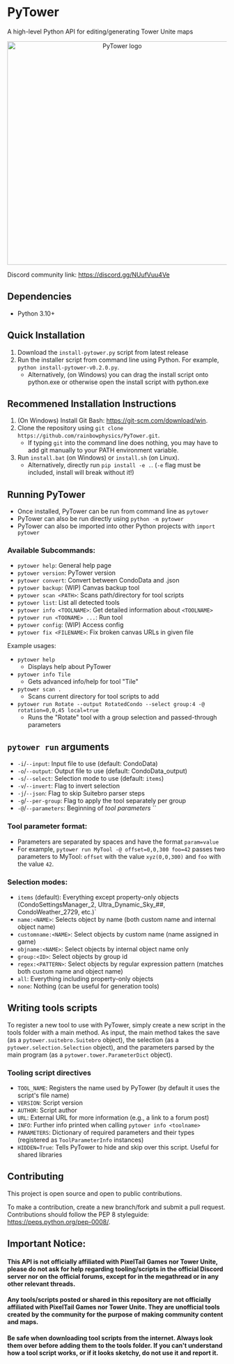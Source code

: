 # PyTower 
A high-level Python API for editing/generating Tower Unite maps

<p align="center">
  <img src="https://github.com/rainbowphysics/PyTower/blob/main/logo.png?raw=true" width="512px" alt="PyTower logo"/>
</p>

Discord community link: https://discord.gg/NUufVuu4Ve

## Dependencies
 - Python 3.10+

## Quick Installation
1. Download the `install-pytower.py` script from latest release
2. Run the installer script from command line using Python. For example, `python install-pytower-v0.2.0.py`. 
    - Alternatively, (on Windows) you can drag the install script onto python.exe or otherwise open the install script with python.exe

## Recommened Installation Instructions
1. (On Windows) Install Git Bash: https://git-scm.com/download/win. 
2. Clone the repository using `git clone https://github.com/rainbowphysics/PyTower.git`. 
    - If typing `git` into the command line does nothing, you may have to add git manually to your PATH environment variable.
3. Run `install.bat` (on Windows) or `install.sh` (on Linux). 
    - Alternatively, directly run `pip install -e .`. (`-e` flag must be included, install will break without it!) 

## Running PyTower
 - Once installed, PyTower can be run from command line as `pytower`
 - PyTower can also be run directly using `python -m pytower`
 - PyTower can also be imported into other Python projects with `import pytower`

### Available Subcommands:
 - `pytower help`: General help page
 - `pytower version`: PyTower version
 - `pytower convert`: Convert between CondoData and .json
 - `pytower backup`: (WIP) Canvas backup tool
 - `pytower scan <PATH>`: Scans path/directory for tool scripts
 - `pytower list`: List all detected tools
 - `pytower info <TOOLNAME>`: Get detailed information about `<TOOLNAME>` 
 - `pytower run <TOONAME> ...`: Run tool
 - `pytower config`: (WIP) Access config
 - `pytower fix <FILENAME>`: Fix broken canvas URLs in given file  

Example usages:
 - `pytower help`
    - Displays help about PyTower
 - `pytower info Tile`
    - Gets advanced info/help for tool "Tile"
 - `pytower scan .`
    - Scans current directory for tool scripts to add
 - `pytower run Rotate --output RotatedCondo --select group:4 -@ rotation=0,0,45 local=true`
    - Runs the "Rotate" tool with a group selection and passed-through parameters

## `pytower run` arguments
 - `-i`/`--input`: Input file to use (default: CondoData)
 - `-o`/`--output`: Output file to use (default: CondoData_output)
 - `-s`/`--select`: Selection mode to use (default: `items`)
 - `-v`/`--invert`: Flag to invert selection
 - `-j`/`--json`: Flag to skip Suitebro parser steps
 - `-g`/`--per-group`: Flag to apply the tool separately per group
 - `-@`/`--parameters`: Beginning of *tool parameters*
``
### Tool parameter format:
 - Parameters are separated by spaces and have the format `param=value`
 - For example, `pytower run MyTool -@ offset=0,0,300 foo=42` passes two parameters to MyTool: `offset` with the value `xyz(0,0,300)` and `foo` with the value `42`.

### Selection modes:
- `items` (default): Everything except property-only objects (CondoSettingsManager_2, Ultra_Dynamic_Sky_##, CondoWeather_2729, etc.)`
- `name:<NAME>`: Selects object by name (both custom name and internal object name)
- `customname:<NAME>`: Select objects by custom name (name assigned in game)
- `objname:<NAME>`: Select objects by internal object name only
- `group:<ID>`: Select objects by group id
- `regex:<PATTERN>`: Select objects by regular expression pattern (matches both custom name and object name)
- `all`: Everything including property-only objects
- `none`: Nothing (can be useful for generation tools)

## Writing tools scripts
To register a new tool to use with PyTower, simply create a new script in the tools folder with a main method. As input, the main method takes the save (as a `pytower.suitebro.Suitebro` object), the selection (as a `pytower.selection.Selection` object), and the parameters parsed by the main program (as a `pytower.tower.ParameterDict` object).

### Tooling script directives
- `TOOL_NAME`: Registers the name used by PyTower (by default it uses the script's file name)
- `VERSION`: Script version
- `AUTHOR`: Script author
- `URL`: External URL for more information (e.g., a link to a forum post)
- `INFO`: Further info printed when calling `pytower info <toolname>`
- `PARAMETERS`: Dictionary of required parameters and their types (registered as `ToolParameterInfo` instances)
- `HIDDEN=True`: Tells PyTower to hide and skip over this script. Useful for shared libraries

## Contributing
This project is open source and open to public contributions. 

To make a contribution, create a new branch/fork and submit a pull request. Contributions should follow the PEP 8 styleguide: https://peps.python.org/pep-0008/.

## Important Notice:
#### This API is not officially affiliated with PixelTail Games nor Tower Unite, please do not ask for help regarding tooling/scripts in the official Discord server nor on the official forums, except for in the megathread or in any other relevant threads.
#### Any tools/scripts posted or shared in this repository are not officially affiliated with PixelTail Games nor Tower Unite. They are unofficial tools created by the community for the purpose of making community content and maps.
#### Be safe when downloading tool scripts from the internet. Always look them over before adding them to the tools folder. If you can't understand how a tool script works, or if it looks sketchy, do not use it and report it.
